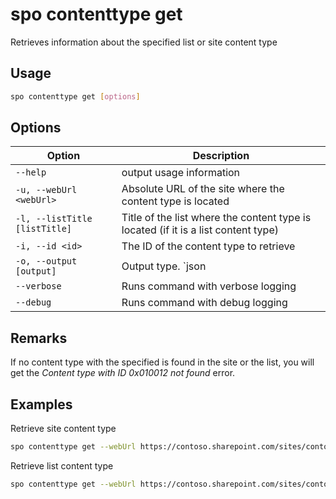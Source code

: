 # spo contenttype get

Retrieves information about the specified list or site content type

## Usage

```sh
spo contenttype get [options]
```

## Options

Option|Description
------|-----------
`--help`|output usage information
`-u, --webUrl <webUrl>`|Absolute URL of the site where the content type is located
`-l, --listTitle [listTitle]`|Title of the list where the content type is located (if it is a list content type)
`-i, --id <id>`|The ID of the content type to retrieve
`-o, --output [output]`|Output type. `json|text`. Default `text`
`--verbose`|Runs command with verbose logging
`--debug`|Runs command with debug logging

## Remarks

If no content type with the specified is found in the site or the list, you will get the _Content type with ID 0x010012 not found_ error.

## Examples

Retrieve site content type

```sh
spo contenttype get --webUrl https://contoso.sharepoint.com/sites/contoso-sales --id 0x0100558D85B7216F6A489A499DB361E1AE2F
```

Retrieve list content type

```sh
spo contenttype get --webUrl https://contoso.sharepoint.com/sites/contoso-sales --listTitle Events --id 0x0100558D85B7216F6A489A499DB361E1AE2F
```